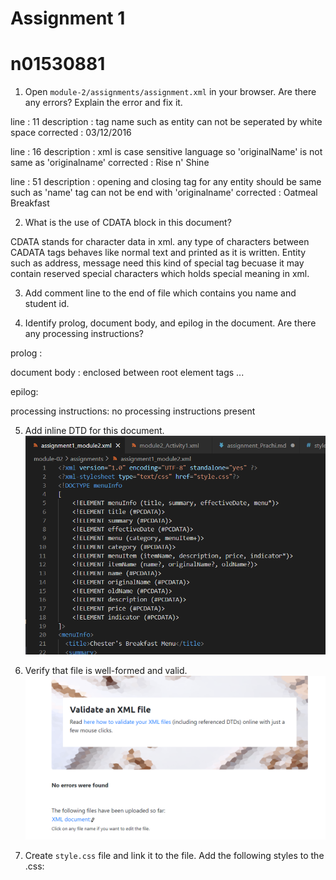 
# Assignment 1
# n01530881

1. Open `module-2/assignments/assignment.xml` in your browser. Are there any errors? Explain the error and fix it.

line : 11
description : tag name such as entity can not be seperated by white space
corrected : <effectiveDate>03/12/2016</effectiveDate> 

line : 16
description : xml is case sensitive language so 'originalName' is not same as 'originalname'
corrected : <originalName> Rise n' Shine</originalName>

line : 51
description : opening and closing tag for any entity should be same such as 'name' tag can not be end with 'originalname'
corrected : <name> Oatmeal Breakfast </name>

2. What is the use of CDATA block in this document?

CDATA stands for character data in xml. any type of characters between CADATA tags behaves like normal text and printed as it is written.
Entity such as address, message need this kind of special tag becuase it may contain reserved special characters which holds special meaning in xml.

3. Add comment line to the end of file which contains you name and student id.

4. Identify prolog, document body, and epilog in the document. Are there any processing instructions?

prolog :
<?xml version="1.0" encoding="UTF-8" standalone="yes" ?>

document body :
enclosed between root element tags
<menuInfo> ... <menuInfo>

epilog:
<!-- Name : Prachiben Ka Patel
    Student ID : N01530881
-->

processing instructions:
no processing instructions present

5. Add inline DTD for this document.
![image info](DTD_assignment1.png)

6. Verify that file is well-formed and valid.
![image info](validate_assignment1.png)

7. Create `style.css` file and link it to the file. Add the following styles to the .css:
